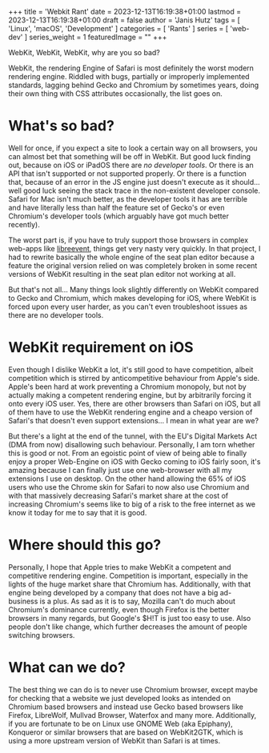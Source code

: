 +++
title = 'Webkit Rant'
date = 2023-12-13T16:19:38+01:00
lastmod = 2023-12-13T16:19:38+01:00
draft = false
author = 'Janis Hutz'
tags = [ 'Linux', 'macOS', 'Development' ]
categories = [ 'Rants' ]
series = [ 'web-dev' ]
series_weight = 1
featuredImage = ""
+++

WebKit, WebKit, WebKit, why are you so bad?

WebKit, the rendering Engine of Safari is most definitely the worst modern rendering engine. Riddled with bugs, partially or improperly implemented standards, lagging behind Gecko and Chromium by sometimes years, doing their own thing with CSS attributes occasionally, the list goes on.

# What's so bad?
Well for once, if you expect a site to look a certain way on all browsers, you can almost bet that something will be off in WebKit. But good luck finding out, because on iOS or iPadOS there are *no developer tools*. Or there is an API that isn't supported or not supported properly. Or there is a function that, because of an error in the JS engine just doesn't execute as it should... well good luck seeing the stack trace in the non-existent developer console. Safari for Mac isn't much better, as the developer tools it has are terrible and have literally less than half the feature set of Gecko's or even Chromium's developer tools (which arguably have got much better recently).

The worst part is, if you have to truly support those browsers in complex web-apps like [libreevent](https://libreevent.janishutz.com), things get very nasty very quickly. In that project, I had to rewrite basically the whole engine of the seat plan editor because a feature the original version relied on was completely broken in some recent versions of WebKit resulting in the seat plan editor not working at all. 

But that's not all... Many things look slightly differently on WebKit compared to Gecko and Chromium, which makes developing for iOS, where WebKit is forced upon every user harder, as you can't even troubleshoot issues as there are no developer tools. 


# WebKit requirement on iOS
Even though I dislike WebKit a lot, it's still good to have competition, albeit competition which is stirred by anticompetitive behaviour from Apple's side. Apple's been hard at work preventing a Chromium monopoly, but not by actually making a competent rendering engine, but by arbitrarily forcing it onto every iOS user. Yes, there are other browsers than Safari on iOS, but all of them have to use the WebKit rendering engine and a cheapo version of Safari's that doesn't even support extensions... I mean in what year are we? 

But there's a light at the end of the tunnel, with the EU's Digital Markets Act (DMA from now) disallowing such behaviour. Personally, I am torn whether this is good or not. From an egoistic point of view of being able to finally enjoy a proper Web-Engine on iOS with Gecko coming to iOS fairly soon, it's amazing because I can finally just use one web-browser with all my extensions I use on desktop. On the other hand allowing the 65% of iOS users who use the Chrome skin for Safari to now also use Chromium and with that massively decreasing Safari's market share at the cost of increasing Chromium's seems like to big of a risk to the free internet as we know it today for me to say that it is good.

# Where should this go?
Personally, I hope that Apple tries to make WebKit a competent and competitive rendering engine. Competition is important, especially in the lights of the huge market share that Chromium has. Additionally, with that engine being developed by a company that does not have a big ad-business is a plus. As sad as it is to say, Mozilla can't do much about Chromium's dominance currently, even though Firefox is the better browsers in many regards, but Google's $H!T is just too easy to use. Also people don't like change, which further decreases the amount of people switching browsers. 


# What can we do?
The best thing we can do is to never use Chromium browser, except maybe for checking that a website we just developed looks as intended on Chromium based browsers and instead use Gecko based browsers like Firefox, LibreWolf, Mullvad Browser, Waterfox and many more. Additionally, if you are fortunate to be on Linux use GNOME Web (aka Epiphany), Konqueror or similar browsers that are based on WebKit2GTK, which is using a more upstream version of WebKit than Safari is at times.